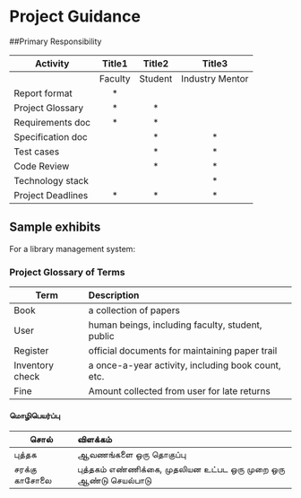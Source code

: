 # Project Guidance

##Primary Responsibility 

| Activity          | Title1   | Title2 | Title3 |
|-------------------|:----------:|:--------:|:--------:|
|                   | Faculty | Student | Industry Mentor |
| Report format     | *       |         |      |
| Project Glossary | *       | *       |      |
| Requirements doc  | *       | *       |      |
| Specification doc |         | *       | *    |
| Test cases        |         | *       | *    |
| Code Review       |         | *       | *    |
| Technology stack  |         |         | *    |
| Project Deadlines | *       | *       | *    |


## Sample exhibits
For a library management system: 

### Project Glossary of Terms
| Term          | Description |
|---------------|:----------|
|Book | a collection of papers |
|User | human beings, including faculty, student, public |
|Register |official documents for maintaining paper trail |
|Inventory check | a once-a-year activity, including book count, etc. |
|Fine | Amount collected from user for late returns |

#### மொழிபெயர்ப்பு
| சொல் | விளக்கம் |
|---------------|:----------|
| புத்தக | ஆவணங்களை ஒரு தொகுப்பு |
|சரக்கு காசோலை | புத்தகம் எண்ணிக்கை, முதலியன உட்பட ஒரு முறை ஒரு ஆண்டு செயல்பாடு|